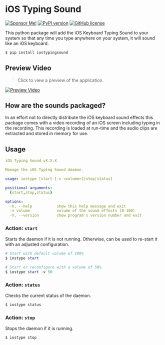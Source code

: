 # iOS Typing Sound

[![Sponsor Me!](https://img.shields.io/badge/%F0%9F%92%B8-Sponsor%20Me!-blue)](https://github.com/sponsors/nathan-fiscaletti)
[![PyPI version](https://badge.fury.io/py/iostypingsound.svg)](https://badge.fury.io/py/iostypingsound)
[![GitHub license](https://img.shields.io/github/license/nathan-fiscaletti/iostypingsound.svg)](https://github.com/nathan-fiscaletti/iostypingsound/blob/master/LICENSE)

This python package will add the iOS Keyboard Typing Sound to your system so that any time you type anywhere on your system, it will sound like an iOS keyboard.

```sh
$ pip install iostypingsound
```

## Preview Video

> Click to view a preview of the application.

[![Preview Video](https://github.com/nathan-fiscaletti/iostypingsound/blob/master/video-preview.png?raw=true)](https://www.youtube.com/watch?v=r-B0Iqad564)

## How are the sounds packaged?

In an effort not to directly distribute the iOS keyboard sound effects this package comes with a video recording of an iOS screen including typing in the recording. This recording is loaded at run-time and the audio clips are extracted and stored in memory for use.

## Usage

```yaml
iOS Typing Sound vX.X.X

Manage the iOS Typing Sound daemon.

usage: iostype [start [-v <volume>]|stop|status]

positional arguments:
  {start,stop,status}

options:
  -h, --help           show this help message and exit
  -v volume            volume of the sound effects (0-100)
  -V, --version        show program's version number and exit
```

### Action: `start`

Starts the daemon if it is not running. Otherwise, can be used to re-start it with an adjusted configuration.

```powershell
# Start with default volume of 100%
$ iostype start
```

```powershell
# Start or reconfigure with a volume of 50%
$ iostype start -v 50
```

### Action: `status`

Checks the current status of the daemon.

```powershell
$ iostype status
```

### Action: `stop`

Stops the daemon if it is running.

```powershell
$ iostype stop
```
